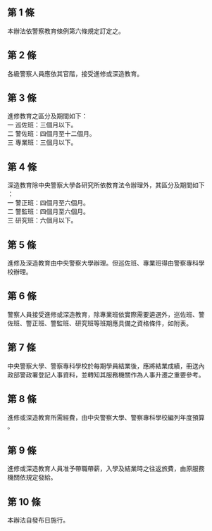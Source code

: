 第 1 條
-------
本辦法依警察教育條例第六條規定訂定之。

第 2 條
-------
各級警察人員應依其官階，接受進修或深造教育。

第 3 條
-------
進修教育之區分及期間如下：  
一  巡佐班：三個月以下。  
二  警佐班：四個月至十二個月。  
三  專業班：三個月以下。

第 4 條
-------
深造教育除中央警察大學各研究所依教育法令辦理外，其區分及期間如下  
：  
一  警正班：四個月至六個月。  
二  警監班：四個月至六個月。  
三  研究班：六個月以下。

第 5 條
-------
進修及深造教育由中央警察大學辦理。但巡佐班、專業班得由警察專科學  
校辦理。

第 6 條
-------
警察人員接受進修或深造教育，除專業班依實際需要遴選外，巡佐班、警  
佐班、警正班、警監班、研究班等班期應具備之資格條件，如附表。

第 7 條
-------
中央警察大學、警察專科學校於每期學員結業後，應將結業成績，冊送內  
政部警政署登記人事資料，並轉知其服務機關作為人事升遷之重要參考。

第 8 條
-------
進修或深造教育所需經費，由中央警察大學、警察專科學校編列年度預算  
。

第 9 條
-------
進修或深造教育人員准予帶職帶薪，入學及結業時之往返旅費，由原服務  
機關依規定發給。

第 10 條
--------
本辦法自發布日施行。

